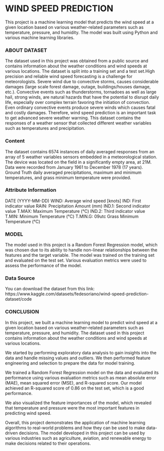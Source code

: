 <h1>WIND SPEED PREDICTION</h1>
This project is a machine learning model that predicts the wind speed at a given location based on various weather-related parameters such as temperature, pressure, and humidity. The model was built using Python and various machine learning libraries.
<h3>ABOUT DATASET</h3>
The dataset used in this project was obtained from a public source and contains information about the weather conditions and wind speeds at various locations. The dataset is split into a training set and a test set.High precision and reliable wind speed forecasting is a challenge for meteorologists. Severe wind due to convective storms, causes considerable damages (large scale forest damage, outage, buildings/houses damage, etc.). Convective events such as thunderstorms, tornadoes as well as large hail, strong winds, are natural hazards that have the potential to disrupt daily life, especially over complex terrain favoring the initiation of convection. Even ordinary convective events produce severe winds which causes fatal and costly damages. Therefore, wind speed prediction is an important task to get advanced severe weather warning. This dataset contains the responses of a weather sensor that collected different weather variables such as temperatures and precipitation.
<h3>Content</h3>
The dataset contains 6574 instances of daily averaged responses from an array of 5 weather variables sensors embedded in a meteorological station. The device was located on the field in a significantly empty area, at 21M. Data were recorded from January 1961 to December 1978 (17 years). Ground Truth daily averaged precipitations, maximum and minimum temperatures, and grass minimum temperature were provided.
<h3>Attribute Information</h3>
DATE (YYYY-MM-DD) WIND: Average wind speed [knots] IND: First indicator value RAIN: Precipitation Amount (mm) IND.1: Second indicator value T.MAX: Maximum Temperature (°C) IND.2: Third indicator value T.MIN: Minimum Temperature (°C) T.MIN.G: 09utc Grass Minimum Temperature (°C)
<h3>MODEL</h3>
The model used in this project is a Random Forest Regression model, which was chosen due to its ability to handle non-linear relationships between the features and the target variable. The model was trained on the training set and evaluated on the test set. Various evaluation metrics were used to assess the performance of the model.
<h3>Data Source</h3>
You can download the dataset from this link: https://www.kaggle.com/datasets/fedesoriano/wind-speed-prediction-dataset/code
<h3>CONCLUSION</h3>
In this project, we built a machine learning model to predict wind speed at a given location based on various weather-related parameters such as temperature, pressure, and humidity. The dataset used in this project contains information about the weather conditions and wind speeds at various locations.

We started by performing exploratory data analysis to gain insights into the data and handle missing values and outliers. We then performed feature engineering and selection to prepare the data for model training.

We trained a Random Forest Regression model on the data and evaluated its performance using various evaluation metrics such as mean absolute error (MAE), mean squared error (MSE), and R-squared score. Our model achieved an R-squared score of 0.86 on the test set, which is a good performance.

We also visualized the feature importances of the model, which revealed that temperature and pressure were the most important features in predicting wind speed.

Overall, this project demonstrates the application of machine learning algorithms to real-world problems and how they can be used to make data-driven decisions. The model developed in this project can be used by various industries such as agriculture, aviation, and renewable energy to make decisions related to their operations.


